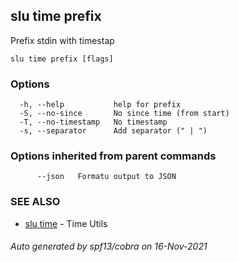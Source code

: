 ## slu time prefix

Prefix stdin with timestap

```
slu time prefix [flags]
```

### Options

```
  -h, --help           help for prefix
  -S, --no-since       No since time (from start)
  -T, --no-timestamp   No timestamp
  -s, --separator      Add separator (" | ")
```

### Options inherited from parent commands

```
      --json   Formatu output to JSON
```

### SEE ALSO

* [slu time](slu_time.md)	 - Time Utils

###### Auto generated by spf13/cobra on 16-Nov-2021
